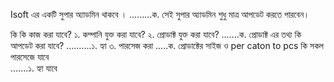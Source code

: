 Isoft এর একটি সুপার অ্যাডমিন থাকবে ।
.........ক. সেই সুপার অ্যাডমিন শুধু মাত্র আপডেট করতে পারবেন।

কি কি কাজ করা যাবে?
১. কম্পানি যুক্ত করা যাবে?
২. প্রোডাক্ট যুক্ত করা যাবে?
.......ক. প্রোডাক্ট এর তথ্য কি আপডেট করা যাবে?
..........১. হ্যা
৩. পারসেজ করা
.....ক. প্রোডাক্টের সাইজ ও per caton to pcs কি সকল পারসেজে যাবে  
.......১. হ্যা যাবে
